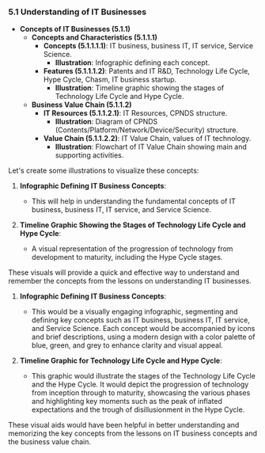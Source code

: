 ### 5.1 Understanding of IT Businesses
- **Concepts of IT Businesses (5.1.1)**
  - **Concepts and Characteristics (5.1.1.1)**
    - **Concepts (5.1.1.1.1)**: IT business, business IT, IT service, Service Science.
      - **Illustration**: Infographic defining each concept.
    - **Features (5.1.1.1.2)**: Patents and IT R&D, Technology Life Cycle, Hype Cycle, Chasm, IT business startup.
      - **Illustration**: Timeline graphic showing the stages of Technology Life Cycle and Hype Cycle.
  - **Business Value Chain (5.1.1.2)**
    - **IT Resources (5.1.1.2.1)**: IT Resources, CPNDS structure.
      - **Illustration**: Diagram of CPNDS (Contents/Platform/Network/Device/Security) structure.
    - **Value Chain (5.1.1.2.2)**: IT Value Chain, values of IT technology.
      - **Illustration**: Flowchart of IT Value Chain showing main and supporting activities.

Let's create some illustrations to visualize these concepts:

1. **Infographic Defining IT Business Concepts**:
   - This will help in understanding the fundamental concepts of IT business, business IT, IT service, and Service Science.

2. **Timeline Graphic Showing the Stages of Technology Life Cycle and Hype Cycle**:
   - A visual representation of the progression of technology from development to maturity, including the Hype Cycle stages.

These visuals will provide a quick and effective way to understand and remember the concepts from the lessons on understanding IT businesses.

1. **Infographic Defining IT Business Concepts**:
   - This would be a visually engaging infographic, segmenting and defining key concepts such as IT business, business IT, IT service, and Service Science. Each concept would be accompanied by icons and brief descriptions, using a modern design with a color palette of blue, green, and grey to enhance clarity and visual appeal.

2. **Timeline Graphic for Technology Life Cycle and Hype Cycle**:
   - This graphic would illustrate the stages of the Technology Life Cycle and the Hype Cycle. It would depict the progression of technology from inception through to maturity, showcasing the various phases and highlighting key moments such as the peak of inflated expectations and the trough of disillusionment in the Hype Cycle.

These visual aids would have been helpful in better understanding and memorizing the key concepts from the lessons on IT business concepts and the business value chain.